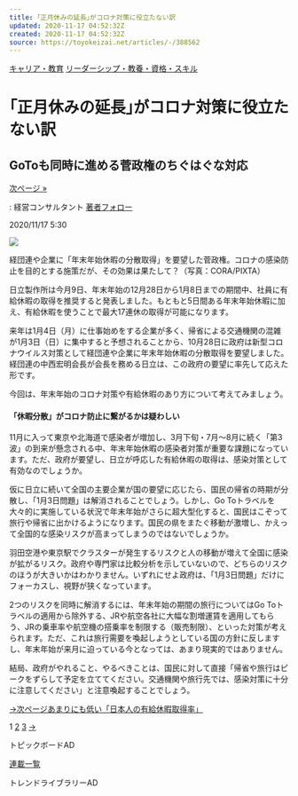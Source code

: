 ```yaml
---
title: ｢正月休みの延長｣がコロナ対策に役立たない訳
updated: 2020-11-17 04:52:32Z
created: 2020-11-17 04:52:32Z
source: https://toyokeizai.net/articles/-/388562
---
```


[キャリア・教育](https://toyokeizai.net/list/genre/career-and-education)
[リーダーシップ・教養・資格・スキル](https://toyokeizai.net/category/leadership)

# ｢正月休みの延長｣がコロナ対策に役立たない訳

## GoToも同時に進める菅政権のちぐはぐな対応

 [次ページ »](https://toyokeizai.net/articles/-/388562?page=2)

  : 経営コンサルタント    [著者フォロー](https://id.toyokeizai.net/fm/?author_id=4332&author_name=%E6%97%A5%E6%B2%96+%E5%81%A5&referer=%2Farticles%2F-%2F388562)

2020/11/17 5:30

![](https://tk.ismcdn.jp/mwimgs/7/9/1140/img_793057ff240c3bb2fef08926db1c2aa4211053.jpg)

経団連や企業に「年末年始休暇の分散取得」を要望した菅政権。コロナの感染防止を目的とする施策だが、その効果は果たして？（写真：CORA/PIXTA）

日立製作所は今月9日、年末年始の12月28日から1月8日までの期間中、社員に有給休暇の取得を推奨すると発表しました。もともと5日間ある年末年始休暇に加え、有給休暇を使うことで最大17連休の取得が可能になります。

来年は1月4日（月）に仕事始めをする企業が多く、帰省による交通機関の混雑が1月3日（日）に集中すると予想されることから、10月28日に政府は新型コロナウイルス対策として経団連や企業に年末年始休暇の分散取得を要望しました。経団連の中西宏明会長が会長を務める日立は、この政府の要望に率先して応えた形です。

今回は、年末年始のコロナ対策や有給休暇のあり方について考えてみましょう。

#### 「休暇分散」がコロナ防止に繋がるかは疑わしい

11月に入って東京や北海道で感染者が増加し、3月下旬・7月〜8月に続く「第3波」の到来が懸念される中、年末年始休暇の感染者対策が重要な課題になっています。ただ、政府が要望し、日立が呼応した有給休暇の取得は、感染対策として有効なのでしょうか。

仮に日立に続いて全国の主要企業が国の要望に応じたら、国民の帰省の時期が分散し、「1月3日問題」は解消されることでしょう。しかし、Go Toトラベルを大々的に実施している状況で年末年始がさらに超大型化すると、国民はこぞって旅行や帰省に出かけるようになります。国民の県をまたぐ移動が激増し、かえって全国的な感染リスクが高まってしまうのではないでしょうか。

羽田空港や東京駅でクラスターが発生するリスクと人の移動が増えて全国に感染が拡がるリスク。政府や専門家は比較分析を示していないので、どちらのリスクのほうが大きいかはわかりません。いずれにせよ政府は、「1月3日問題」だけにフォーカスし、視野が狭くなっています。

2つのリスクを同時に解消するには、年末年始の期間の旅行についてはGo Toトラベルの適用から除外する、JRや航空各社に大幅な割増運賃を適用してもらう、JRの乗車率や航空機の搭乗率を制限する（販売制限）、といった対策が考えられます。ただ、これは旅行需要を喚起しようとしている国の方針に反しますし、年末年始が来月に迫っている今となっては、あまり現実的ではありません。

結局、政府がやれること、やるべきことは、国民に対して直接「帰省や旅行はピークをずらして予定を立ててください。交通機関や旅行先では、感染対策に十分に注意してください」と注意喚起することでしょう。

[→次ページあまりにも低い「日本人の有給休暇取得率」](https://toyokeizai.net/articles/-/388562?page=2)

 1  [2](https://toyokeizai.net/articles/-/388562?page=2)  [3](https://toyokeizai.net/articles/-/388562?page=3)  [→](https://toyokeizai.net/articles/-/388562?page=2)

トピックボードAD

[連載一覧](https://toyokeizai.net/list/columns)

トレンドライブラリーAD
